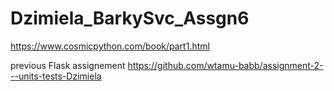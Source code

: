 # Dzimiela_BarkySvc_Assgn6
https://www.cosmicpython.com/book/part1.html


previous Flask assignement https://github.com/wtamu-babb/assignment-2---units-tests-Dzimiela

